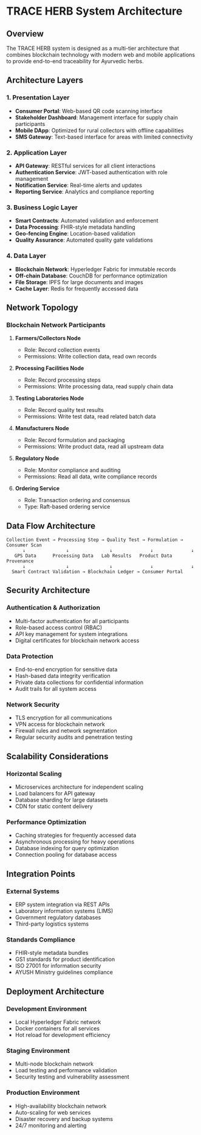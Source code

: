 # TRACE HERB System Architecture

## Overview

The TRACE HERB system is designed as a multi-tier architecture that combines blockchain technology with modern web and mobile applications to provide end-to-end traceability for Ayurvedic herbs.

## Architecture Layers

### 1. Presentation Layer
- **Consumer Portal**: Web-based QR code scanning interface
- **Stakeholder Dashboard**: Management interface for supply chain participants
- **Mobile DApp**: Optimized for rural collectors with offline capabilities
- **SMS Gateway**: Text-based interface for areas with limited connectivity

### 2. Application Layer
- **API Gateway**: RESTful services for all client interactions
- **Authentication Service**: JWT-based authentication with role management
- **Notification Service**: Real-time alerts and updates
- **Reporting Service**: Analytics and compliance reporting

### 3. Business Logic Layer
- **Smart Contracts**: Automated validation and enforcement
- **Data Processing**: FHIR-style metadata handling
- **Geo-fencing Engine**: Location-based validation
- **Quality Assurance**: Automated quality gate validations

### 4. Data Layer
- **Blockchain Network**: Hyperledger Fabric for immutable records
- **Off-chain Database**: CouchDB for performance optimization
- **File Storage**: IPFS for large documents and images
- **Cache Layer**: Redis for frequently accessed data

## Network Topology

### Blockchain Network Participants

1. **Farmers/Collectors Node**
   - Role: Record collection events
   - Permissions: Write collection data, read own records

2. **Processing Facilities Node**
   - Role: Record processing steps
   - Permissions: Write processing data, read supply chain data

3. **Testing Laboratories Node**
   - Role: Record quality test results
   - Permissions: Write test data, read related batch data

4. **Manufacturers Node**
   - Role: Record formulation and packaging
   - Permissions: Write product data, read all upstream data

5. **Regulatory Node**
   - Role: Monitor compliance and auditing
   - Permissions: Read all data, write compliance records

6. **Ordering Service**
   - Role: Transaction ordering and consensus
   - Type: Raft-based ordering service

## Data Flow Architecture

```
Collection Event → Processing Step → Quality Test → Formulation → Consumer Scan
      ↓               ↓               ↓              ↓              ↓
   GPS Data      Processing Data   Lab Results   Product Data   Provenance
      ↓               ↓               ↓              ↓              ↓
  Smart Contract Validation → Blockchain Ledger → Consumer Portal
```

## Security Architecture

### Authentication & Authorization
- Multi-factor authentication for all participants
- Role-based access control (RBAC)
- API key management for system integrations
- Digital certificates for blockchain network access

### Data Protection
- End-to-end encryption for sensitive data
- Hash-based data integrity verification
- Private data collections for confidential information
- Audit trails for all system access

### Network Security
- TLS encryption for all communications
- VPN access for blockchain network
- Firewall rules and network segmentation
- Regular security audits and penetration testing

## Scalability Considerations

### Horizontal Scaling
- Microservices architecture for independent scaling
- Load balancers for API gateway
- Database sharding for large datasets
- CDN for static content delivery

### Performance Optimization
- Caching strategies for frequently accessed data
- Asynchronous processing for heavy operations
- Database indexing for query optimization
- Connection pooling for database access

## Integration Points

### External Systems
- ERP system integration via REST APIs
- Laboratory information systems (LIMS)
- Government regulatory databases
- Third-party logistics systems

### Standards Compliance
- FHIR-style metadata bundles
- GS1 standards for product identification
- ISO 27001 for information security
- AYUSH Ministry guidelines compliance

## Deployment Architecture

### Development Environment
- Local Hyperledger Fabric network
- Docker containers for all services
- Hot reload for development efficiency

### Staging Environment
- Multi-node blockchain network
- Load testing and performance validation
- Security testing and vulnerability assessment

### Production Environment
- High-availability blockchain network
- Auto-scaling for web services
- Disaster recovery and backup systems
- 24/7 monitoring and alerting
